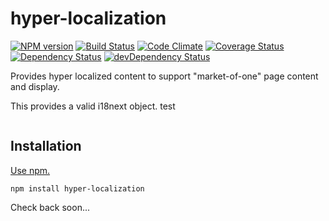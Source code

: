 # hyper-localization

[![NPM version](https://img.shields.io/npm/v/hyper-localization.svg)](https://www.npmjs.com/package/hyper-localization)
[![Build Status](https://travis-ci.org/bwinkers/hyper-localization.svg?branch=master)](https://travis-ci.org/bwinkers/hyper-localization)
[![Code Climate](https://codeclimate.com/github/bwinkers/hyper-localization/badges/gpa.svg)](https://codeclimate.com/github/bwinkers/hyper-localization)
[![Coverage Status](https://img.shields.io/coveralls/bwinkers/hyper-localization.svg)](https://coveralls.io/github/bwinkers/hyper-localization)
[![Dependency Status](https://img.shields.io/david/bwinkers/hyper-localization.svg?label=deps)](https://david-dm.org/bwinkers/hyper-localization)
[![devDependency Status](https://img.shields.io/david/dev/bwinkers/hyper-localization.svg?label=devDeps)](https://david-dm.org/bwinkers/hyper-localization#info=devDependencies)


Provides hyper localized content to support "market-of-one" page content and display.

This provides a valid i18next object.
test


```javascript

```

## Installation

[Use npm.](https://docs.npmjs.com/cli/install)

```
npm install hyper-localization
```
Check back soon...
